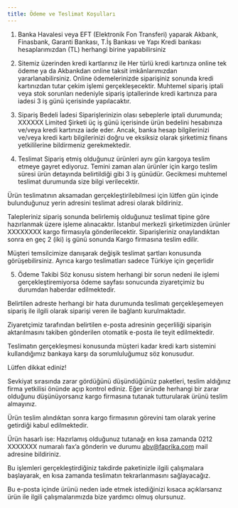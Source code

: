 ```yaml
---
title: Ödeme ve Teslimat Koşulları
---
```



1. Banka Havalesi veya EFT (Elektronik Fon Transferi) yaparak
  Akbank, Finasbank, Garanti Bankası, T.İş Bankası ve Yapı Kredi bankası hesaplarımızdan (TL) herhangi birine yapabilirsiniz

2. Sitemiz üzerinden kredi kartlarınız ile
  Her türlü kredi kartınıza online tek ödeme ya da Akbankdan  online taksit imkânlarımızdan yararlanabilirsiniz. Online ödemelerinizde siparişiniz sonunda kredi kartınızdan tutar çekim işlemi gerçekleşecektir. Muhtemel sipariş iptali veya stok sorunları nedeniyle sipariş iptallerinde kredi kartınıza para iadesi 3 iş günü içerisinde yapılacaktır.

3. Sipariş Bedeli İadesi
  Siparişlerinizin olası sebeplerle iptali durumunda; XXXXXX Limited Şirketi üç iş günü içerisinde ürün bedelini hesabınıza ve/veya kredi kartınıza iade eder. Ancak, banka hesap bilgilerinizi ve/veya kredi kartı bilgilerinizi doğru ve eksiksiz olarak şirketimiz finans yetkililerine bildirmeniz gerekmektedir.

4. Teslimat
  Sipariş etmiş olduğunuz ürünleri aynı gün kargoya teslim etmeye gayret ediyoruz. Temini zaman alan ürünler için kargo teslim süresi ürün detayında belirtildiği gibi 3 iş günüdür. Gecikmesi muhtemel teslimat durumunda size bilgi verilecektir.

Ürün teslimatının aksamadan gerçekleştirilebilmesi için lütfen gün içinde bulunduğunuz yerin adresini teslimat adresi olarak bildiriniz.

Talepleriniz sipariş sonunda belirlemiş olduğunuz teslimat tipine göre hazırlanmak üzere işleme alınacaktır. İstanbul merkezli şirketimizden ürünler XXXXXXXX kargo firmasıyla gönderilecektir. Siparişleriniz onaylandıktan sonra en geç 2 (iki) iş günü sonunda Kargo firmasına teslim edilir.

Müşteri temsilcimize danışarak değişik teslimat şartları konusunda görüşebilirsiniz. Ayrıca kargo teslimatları sadece Türkiye için geçerlidir

5. Ödeme Takibi
Söz konusu sistem herhangi bir sorun nedeni ile işlemi gerçekleştiremiyorsa ödeme sayfası sonucunda ziyaretçimiz bu durumdan haberdar edilmektedir.

Belirtilen adreste herhangi bir hata durumunda teslimatı gerçekleşemeyen sipariş ile ilgili olarak siparişi veren ile bağlantı kurulmaktadır.

Ziyaretçimiz tarafından belirtilen e-posta adresinin geçerliliği siparişin aktarılmasını takiben gönderilen otomatik e-posta ile teyit edilmektedir.

Teslimatın gerçekleşmesi konusunda müşteri kadar kredi kartı sistemini kullandığımız bankaya karşı da sorumluluğumuz söz konusudur.

Lütfen dikkat ediniz!

Sevkiyat sırasında zarar gördüğünü düşündüğünüz paketleri, teslim aldığınız firma yetkilisi önünde açıp kontrol ediniz. Eğer üründe herhangi bir zarar olduğunu düşünüyorsanız kargo firmasına tutanak tutturularak ürünü teslim almayınız.

Ürün teslim alındıktan sonra kargo firmasının görevini tam olarak yerine getirdiği kabul edilmektedir.

Ürün hasarlı ise: Hazırlamış olduğunuz tutanağı en kısa zamanda 0212 XXXXXXX numaralı fax’a gönderin ve durumu abv@faprika.com mail adresine bildiriniz.

Bu işlemleri gerçekleştirdiğiniz takdirde paketinizle ilgili çalışmalara başlayarak, en kısa zamanda teslimatın tekrarlanmasını sağlayacağız.

Bu e-posta içinde ürünü neden iade etmek istediğinizi kısaca açıklarsanız ürün ile ilgili çalışmalarımızda bize yardımcı olmuş olursunuz.